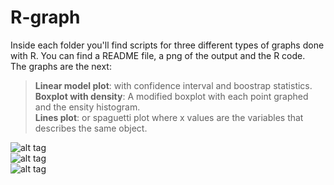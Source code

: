 # R-graph  
Inside each folder you'll find scripts for three different types of graphs done with R. You can find a README file, a png of the output and the R code.  
The graphs are the next:  
> **Linear model plot**: with confidence interval and boostrap statistics.  
> **Boxplot with density**: A modified boxplot with each point graphed and the ensity histogram.  
> **Lines plot**: or spaguetti plot where x values are the variables that describes the same object.  
  
![alt tag](https://github.com/rcruces/R-Boostrap-for-a-linear-model/blob/master/lm_boostrap.png)  
![alt tag](https://github.com/rcruces/R-Boxplot-with-points-Density/blob/master/Rplot-box-pts.png)  
![alt tag](https://github.com/rcruces/R-spaghetti_plot/blob/master/R-spaghetti_plot.png)
